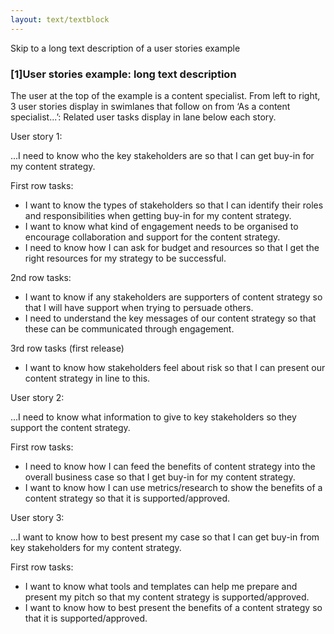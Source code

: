```yaml
---
layout: text/textblock
---
```

Skip to a long text description of a user stories example

### [1]User stories example: long text description 

The user at the top of the example is a content specialist. From left to right, 3 user stories display in swimlanes that follow on from ‘As a content specialist...’: Related user tasks display in lane below each story.

User story 1:

...I need to know who the key stakeholders are so that I can get buy-in for my content strategy.

First row tasks:

  * I want to know the types of stakeholders so that I can identify their roles and responsibilities when getting buy-in for my content strategy.
  * I want to know what kind of engagement needs to be organised to encourage collaboration and support for the content strategy.
  * I need to know how I can ask for budget and resources so that I get the right resources for my strategy to be successful.

2nd row tasks:
  * I want to know if any stakeholders are supporters of content strategy so that I will have support when trying to persuade others.
  * I need to understand the key messages of our content strategy so that these can be communicated through engagement.

3rd row tasks (first release)
  * I want to know how stakeholders feel about risk so that I can present our content strategy in line to this.

User story 2:

...I need to know what information to give to key stakeholders so they support the content strategy.

First row tasks:

  * I need to know how I can feed the benefits of content strategy into the overall business case so that I get buy-in for my content strategy.
  * I want to know how I can use metrics/research to show the benefits of a content strategy so that it is supported/approved.

User story 3:

...I want to know how to best present my case so that I can get buy-in from key stakeholders for my content strategy. 

First row tasks:

  * I want to know what tools and templates can help me prepare and present my pitch so that my content strategy is supported/approved.
  * I want to know how to best present the benefits of a content strategy so that it is supported/approved.
